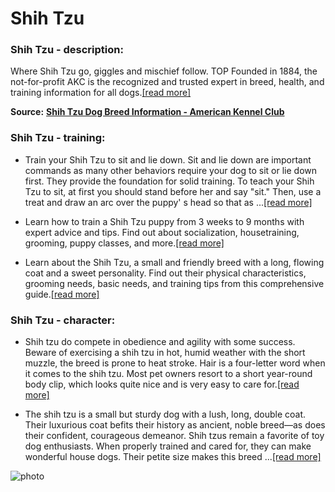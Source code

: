 # Shih Tzu

### Shih Tzu - description:

Where Shih Tzu go, giggles and mischief follow. TOP Founded in 1884, the not-for-profit AKC is the recognized and trusted expert in breed, health, and training information for all dogs.[\[read more\]](https://www.akc.org/dog-breeds/shih-tzu/)

**Source:** __[Shih Tzu Dog Breed Information - American Kennel Club](https://www.akc.org/dog-breeds/shih-tzu/)__

### Shih Tzu - training:

* Train your Shih Tzu to sit and lie down. Sit and lie down are important commands as many other behaviors require your dog to sit or lie down first. They provide the foundation for solid training. To teach your Shih Tzu to sit, at first you should stand before her and say "sit." Then, use a treat and draw an arc over the puppy' s head so that as ...[\[read more\]](https://www.wikihow.com/Train-Your-Shih-Tzu)

* Learn how to train a Shih Tzu puppy from 3 weeks to 9 months with expert advice and tips. Find out about socialization, housetraining, grooming, puppy classes, and more.[\[read more\]](https://www.akc.org/expert-advice/training/how-to-train-a-shih-tzu-puppy-shih-tzu-puppy-training-timeline/)

* Learn about the Shih Tzu, a small and friendly breed with a long, flowing coat and a sweet personality. Find out their physical characteristics, grooming needs, basic needs, and training tips from this comprehensive guide.[\[read more\]](https://pethelpful.com/dogs/shih-tzu-guide)

### Shih Tzu - character:

* Shih tzu do compete in obedience and agility with some success. Beware of exercising a shih tzu in hot, humid weather with the short muzzle, the breed is prone to heat stroke. Hair is a four-letter word when it comes to the shih tzu. Most pet owners resort to a short year-round body clip, which looks quite nice and is very easy to care for.[\[read more\]](https://www.hillspet.com/dog-care/dog-breeds/shih-tzu)

* The shih tzu is a small but sturdy dog with a lush, long, double coat. Their luxurious coat befits their history as ancient, noble breed—as does their confident, courageous demeanor. Shih tzus remain a favorite of toy dog enthusiasts. When properly trained and cared for, they can make wonderful house dogs. Their petite size makes this breed ...[\[read more\]](https://www.thesprucepets.com/shih-tzu-dog-breed-profile-1117999)

![photo](https://www.alcazar.in/UserUploads/Editted-Images/7peY1TSQTpIZoqoWyzZa.jpg)